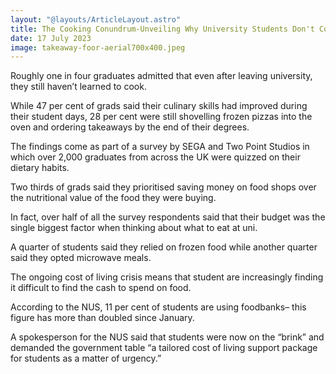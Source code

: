 ```yaml
---
layout: "@layouts/ArticleLayout.astro"
title: The Cooking Conundrum-Unveiling Why University Students Don't Cook 
date: 17 July 2023
image: takeaway-foor-aerial700x400.jpeg
---
```



Roughly one in four graduates admitted that even after leaving university, they still haven’t learned to cook.

While 47 per cent of grads said their culinary skills had improved during their student days, 28 per cent were still shovelling frozen pizzas into the oven and ordering takeaways by the end of their degrees.

The findings come as part of a survey by SEGA and Two Point Studios in which over 2,000 graduates from across the UK were quizzed on their dietary habits.

Two thirds of grads said they prioritised saving money on food shops over the nutritional value of the food they were buying.

In fact, over half of all the survey respondents said that their budget was the single biggest factor when thinking about what to eat at uni.

A quarter of students said they relied on frozen food while another quarter said they opted microwave meals.

The ongoing cost of living crisis means that student are increasingly finding it difficult to find the cash to spend on food.

According to the NUS, 11 per cent of students are using foodbanks– this figure has more than doubled since January.

A spokesperson for the NUS said that students were now on the “brink” and demanded the government table “a tailored cost of living support package for students as a matter of urgency.”



